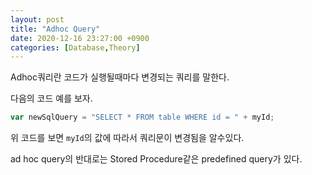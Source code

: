 ```yaml
---
layout: post
title: "Adhoc Query"
date: 2020-12-16 23:27:00 +0900
categories: [Database,Theory]
---
```


Adhoc쿼리란 코드가 실행될때마다 변경되는 쿼리를 말한다.

다음의 코드 예를 보자.

``` javascript
var newSqlQuery = "SELECT * FROM table WHERE id = " + myId;
```

위 코드를 보면 ```myId```의 값에 따라서 쿼리문이 변경됨을 알수있다.

ad hoc query의 반대로는 Stored Procedure같은 predefined query가 있다.